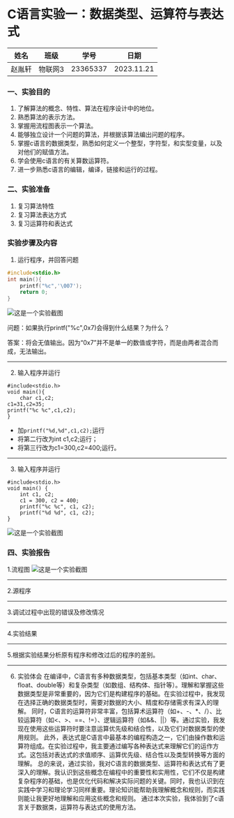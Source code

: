 # C语言实验一：数据类型、运算符与表达式

姓名|班级|学号|日期
---|---|---|---
赵胤轩|物联网3|23365337|2023.11.21

### 一、实验目的

1. 了解算法的概念、特性、算法在程序设计中的地位。
2. 熟悉算法的表示方法。
3. 掌握用流程图表示一个算法。
4. 能够独立设计一个问题的算法，并根据该算法编出问题的程序。
5. 掌握c语言的数据类型，熟悉如何定义一个整型，字符型，和实型变量，以及对他们的赋值方法。
6. 学会使用c语言的有关算数运算符。
7. 进一步熟悉c语言的编辑，编译，链接和运行的过程。

### 二、实验准备
1. 复习算法特性
2. 复习算法表达方式
3. 复习运算符和表达式

### 实验步骤及内容

1. 运行程序，并回答问题
```C
#include<stdio.h>
int main(){
    printf("%c",'\007');
    return 0;
}
 ```
![这是一个实验截图]([https://github.com/sweet-lover/C-1/blob/main/5%7BY5(3T26PEA)%5D%60%5BT%7DO%5D4K7.png])


 问题：如果执行printf("%c",0x7)会得到什么结果？为什么？
 
 答案：将会无值输出。因为“0x7”并不是单一的数值或字符，而是由两者混合而成，无法输出。

 ****

 2. 输入程序并运行
```
#include<stdio.h>
void main(){
    char c1,c2;
c1=31,c2=35;
printf("%c %c",c1,c2);
}
```

- 加`printf("%d,%d",c1,c2);`运行
- 将第二行改为int c1,c2;运行；
- 将第三行改为c1=300,c2=400;运行。

-----

3. 输入程序并运行
```
#include<stdio.h>
void main() {
    int c1, c2;
    c1 = 300, c2 = 400;
    printf("%c %c", c1, c2);
    printf("%d %d", c1, c2);
}
```
![这是一个实验截图]([5{Y5(3T26PEA)]`[T}O]4K7.png])
### 四、实验报告
1.流程图
![这是一个实验截图]([5{Y5(3T26PEA)]`[T}O]4K7.png])
***
2.源程序
***
3.调试过程中出现的错误及修改情况
***
4.实验结果
***
5.根据实验结果分析原有程序和修改过后的程序的差别。
***
6. 实验体会
在编译中，C语言有多种数据类型，包括基本类型（如int、char、float、double等）和复杂类型（如数组、结构体、指针等）。理解和掌握这些数据类型是非常重要的，因为它们是构建程序的基础。在实验过程中，我发现在选择正确的数据类型时，需要对数据的大小、精度和存储需求有深入的理解。
同时，C语言的运算符非常丰富，包括算术运算符（如+、-、*、/）、比较运算符（如<、>、==、!=）、逻辑运算符（如&&、||）等。通过实验，我发现在使用这些运算符时要注意运算优先级和结合性，以及它们对数据类型的使用规则。
此外，表达式是C语言中最基本的编程构造之一，它们由操作数和运算符组成。在实验过程中，我主要通过编写各种表达式来理解它们的运作方式。这包括对表达式的求值顺序、运算优先级、结合性以及类型转换等方面的理解。
总的来说，通过实验，我对C语言的数据类型、运算符和表达式有了更深入的理解。我认识到这些概念在编程中的重要性和实用性，它们不仅是构建复杂程序的基础，也是优化代码和解决实际问题的关键。同时，我也认识到在实践中学习和理论学习同样重要。理论知识能帮助我理解概念和规则，而实践则能让我更好地理解和应用这些概念和规则。
通过本次实验，我体验到了c语言关于数据类，运算符与表达式的使用方法。
